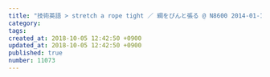 ```yaml
---
title: "技術英語 > stretch a rope tight ／ 綱をぴんと張る @ N8600 2014-01-14"
category: 
tags: 
created_at: 2018-10-05 12:42:50 +0900
updated_at: 2018-10-05 12:42:50 +0900
published: true
number: 11073
---
```



